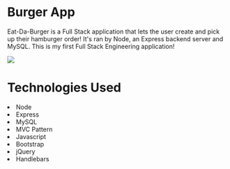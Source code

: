 # Burger App

Eat-Da-Burger is a Full Stack application that lets the user create and pick up their hamburger order! It's ran by Node, an Express backend server and MySQL. This is my first Full Stack Engineering application!


<img src="../public/assets/img/screenshot.PNG">



# Technologies Used

<li>Node</li>
<li>Express</li>
<li>MySQL</li>
<li>MVC Pattern</li>
<li>Javascript</li>
<li>Bootstrap</li>
<li>jQuery</li>
<li>Handlebars</li>




